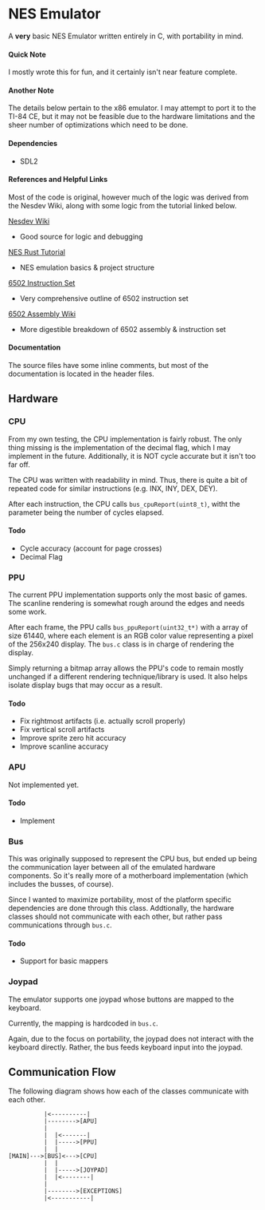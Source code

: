 # NES Emulator

A **very** basic NES Emulator written entirely in C, with portability in mind.

#### Quick Note

I mostly wrote this for fun, and it certainly isn't near feature complete.

#### Another Note

The details below pertain to the x86 emulator. I may attempt to port it to the TI-84 CE, but it may not be feasible due to the hardware limitations and the sheer number of optimizations which need to be done.

#### Dependencies
- SDL2

#### References and Helpful Links

Most of the code is original, however much of the logic was derived from the Nesdev Wiki, along with some logic from the tutorial linked below.

[Nesdev Wiki](https://www.nesdev.org/wiki/Nesdev_Wiki)
- Good source for logic and debugging

[NES Rust Tutorial](https://bugzmanov.github.io/nes_ebook/)
- NES emulation basics & project structure

[6502 Instruction Set](https://www.masswerk.at/6502/6502_instruction_set.html)
- Very comprehensive outline of 6502 instruction set

[6502 Assembly Wiki](https://en.wikibooks.org/wiki/6502_Assembly)
- More digestible breakdown of 6502 assembly & instruction set

#### Documentation

The source files have some inline comments, but most of the documentation is located in the header files.

## Hardware

### CPU

From my own testing, the CPU implementation is fairly robust. The only thing missing is the implementation of the decimal flag, which I may implement in the future. Additionally, it is NOT cycle accurate but it isn't too far off.

The CPU was written with readability in mind. Thus, there is quite a bit of repeated code for similar instructions (e.g. INX, INY, DEX, DEY).

After each instruction, the CPU calls `bus_cpuReport(uint8_t)`, witht the parameter being the number of cycles elapsed.

#### Todo
- Cycle accuracy (account for page crosses)
- Decimal Flag

### PPU

The current PPU implementation supports only the most basic of games. The scanline rendering is somewhat rough around the edges and needs some work.

After each frame, the PPU calls `bus_ppuReport(uint32_t*)` with a array of size 61440, where each element is an RGB color value representing a pixel of the 256x240 display. The `bus.c` class is in charge of rendering the display.

Simply returning a bitmap array allows the PPU's code to remain mostly unchanged if a different rendering technique/library is used. It also helps isolate display bugs that may occur as a result.

#### Todo
- Fix rightmost artifacts (i.e. actually scroll properly)
- Fix vertical scroll artifacts
- Improve sprite zero hit accuracy
- Improve scanline accuracy

### APU

Not implemented yet.

#### Todo
- Implement

### Bus

This was originally supposed to represent the CPU bus, but ended up being the communication layer between all of the emulated hardware components. So it's really more of a motherboard implementation (which includes the busses, of course).

Since I wanted to maximize portability, most of the platform specific dependencies are done through this class. Addtionally, the hardware classes should not communicate with each other, but rather pass communications through `bus.c`.

#### Todo
- Support for basic mappers

### Joypad

The emulator supports one joypad whose buttons are mapped to the keyboard.

Currently, the mapping is hardcoded in `bus.c`.

Again, due to the focus on portability, the joypad does not interact with the keyboard directly. Rather, the bus feeds keyboard input into the joypad.

## Communication Flow

The following diagram shows how each of the classes communicate with each other.


```
          |<----------|
          |-------->[APU]
          |
          |  |<-------|
          |  |----->[PPU]
          |  |     
[MAIN]--->[BUS]<--->[CPU]
          |  |   
          |  |----->[JOYPAD]
          |  |<--------|
          |
          |-------->[EXCEPTIONS]
          |<-----------|
```
